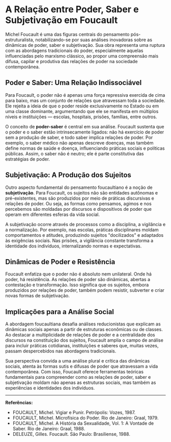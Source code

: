 # A Relação entre Poder, Saber e Subjetivação em Foucault

Michel Foucault é uma das figuras centrais do pensamento pós-estruturalista, notabilizando-se por suas análises inovadoras sobre as dinâmicas de poder, saber e subjetivação. Sua obra representa uma ruptura com as abordagens tradicionais do poder, especialmente aquelas influenciadas pelo marxismo clássico, ao propor uma compreensão mais difusa, capilar e produtiva das relações de poder na sociedade contemporânea.

## Poder e Saber: Uma Relação Indissociável

Para Foucault, o poder não é apenas uma força repressiva exercida de cima para baixo, mas um conjunto de relações que atravessam toda a sociedade. Ele rejeita a ideia de que o poder reside exclusivamente no Estado ou em uma classe dominante, argumentando que ele se manifesta em múltiplos níveis e instituições — escolas, hospitais, prisões, famílias, entre outros.

O conceito de **poder-saber** é central em sua análise. Foucault sustenta que o poder e o saber estão intrinsecamente ligados: não há exercício de poder sem a produção de saber, e todo saber implica relações de poder. Por exemplo, o saber médico não apenas descreve doenças, mas também define normas de saúde e doença, influenciando práticas sociais e políticas públicas. Assim, o saber não é neutro; ele é parte constitutiva das estratégias de poder.

## Subjetivação: A Produção dos Sujeitos

Outro aspecto fundamental do pensamento foucaultiano é a noção de **subjetivação**. Para Foucault, os sujeitos não são entidades autônomas e pré-existentes, mas são produzidos por meio de práticas discursivas e relações de poder. Ou seja, as formas como pensamos, agimos e nos percebemos são moldadas por discursos e dispositivos de poder que operam em diferentes esferas da vida social.

A subjetivação ocorre através de processos como a disciplina, a vigilância e a normalização. Por exemplo, nas escolas, práticas disciplinares moldam comportamentos e atitudes, produzindo sujeitos "docilizados" e adaptados às exigências sociais. Nas prisões, a vigilância constante transforma a identidade dos indivíduos, internalizando normas e expectativas.

## Dinâmicas de Poder e Resistência

Foucault enfatiza que o poder não é absoluto nem unilateral. Onde há poder, há resistência. As relações de poder são dinâmicas, abertas a contestação e transformação. Isso significa que os sujeitos, embora produzidos por relações de poder, também podem resistir, subverter e criar novas formas de subjetivação.

## Implicações para a Análise Social

A abordagem foucaultiana desafia análises reducionistas que explicam as dinâmicas sociais apenas a partir de estruturas econômicas ou de classes. Ao destacar a multiplicidade de relações de poder e a centralidade dos discursos na constituição dos sujeitos, Foucault amplia o campo de análise para incluir práticas cotidianas, instituições e saberes que, muitas vezes, passam despercebidos nas abordagens tradicionais.

Sua perspectiva convida a uma análise plural e crítica das dinâmicas sociais, atenta às formas sutis e difusas de poder que atravessam a vida contemporânea. Com isso, Foucault oferece ferramentas teóricas fundamentais para compreender como as relações de poder, saber e subjetivação moldam não apenas as estruturas sociais, mas também as experiências e identidades dos indivíduos.

---

**Referências:**

- FOUCAULT, Michel. Vigiar e Punir. Petrópolis: Vozes, 1987.
- FOUCAULT, Michel. Microfísica do Poder. Rio de Janeiro: Graal, 1979.
- FOUCAULT, Michel. A História da Sexualidade, Vol. 1: A Vontade de Saber. Rio de Janeiro: Graal, 1988.
- DELEUZE, Gilles. Foucault. São Paulo: Brasiliense, 1988.